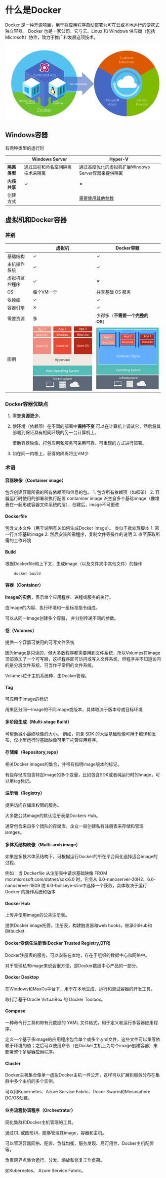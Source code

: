 # 什么是Docker

Docker 是一种开源项目，用于将应用程序自动部署为可在云或本地运行的便携式独立容器。 Docker 也是一家公司，它与云、Linux 和 Windows 供应商（包括 Microsoft）协作，致力于推广和发展这项技术。

![Docker 在混合云的所有层部署容器](images/2023-01-17-07-49-33.png)

## Windows容器

有两种类型的运行时

||Windows Server|Hyper-V|
|--|--|--|
|**隔离类型**|通过进程和命名空间隔离技术来隔离|通过高度优化的虚拟机扩展Windows Server容器来提供隔离|
|**内核共享**|✓|✕|
|创建方式||[需要使用其他参数](https://learn.microsoft.com/zh-cn/virtualization/windowscontainers/manage-containers/hyperv-container)|

## 虚拟机和Docker容器

### 差别

||虚拟机|Docker容器|
|--|--|--|
|基础结构|✓|✓|
|主机操作系统|✓|✓|
|虚拟机监控程序|✓|✕|
|OS|每个VM一个|共享基础 OS 服务|
|依赖库|✓|✓|
|容器引擎|✕|✓|
|需要资源|多|少得多（**不需要一个完整的OS**）|
|图例|![VM](images/2023-01-17-09-21-33.png)|![Docker](images/2023-01-17-09-21-42.png)|

### Docker容器优缺点

1. 需要**资源更少**。
2. 使环境（依赖项）在不同的部署中**保持不变**
     可以在计算机上调试它，然后将其部署到保证具有相同环境的另一台计算机上。

     借助容器映像，打包应用和服务可采用可靠、可重现的方式进行部署。
3. 如在同一内核上，获得的隔离将比VM少

### 术语

#### 容器映像（Container image）

包含创建容器所需的所有依赖项和信息的包。
    1. 包含所有依赖项（如框架）
    2. 容器运行时使用的部署和执行配置
    contaniner image 派生自多个基础image（像堆叠在一起形成容器文件系统的层），创建后，image不可更改

#### Dockerfile

包含文本文件（用于说明有关如何生成Docker Image）。
类似于批处理脚本
    1. 第一行介绍基础image
    2. 然后安装所需程序，复制文件等操作的说明
    3. 直至获取所需的工作环境

#### Build

根据Dockerfile和上下文，生成image（以及文件夹中其他文件）的操作

```
    docker build
```

#### 容器（Container）

**Image的实例**，表示单个应用程序、进程或服务的执行。

由Image的内容、执行环境和一组标准指令组成。

 可以从同一Image创建多个容器， 并分别传递不同的参数。

#### 卷（Volumes）

提供一个容器可使用的可写文件系统

因为Image是只读的，但大多数程序都需要用到文件系统，所以Volumes在Image顶部添加了一个可写层，这样程序即可访问或写入文件系统，但程序并不知道访问的是分层文件系统，可当作平常用的文件系统。

Volumes位于主机系统种，由Docker管理。

#### Tag

可应用于Image的标记  

用来区分同一Image的不同image或版本，具体取决于版本号或目标环境  

#### 多阶段生成（Multi-stage Build）

可帮助减小最终映像的大小。 例如，包含 SDK 的大型基础映像可用于编译和发布，仅小型运行时基础映像可用于托管应用程序。

#### 存储库（Repository,repo）

 相关Docker images的集合，并带有指明image版本的标记。

有些存储库包含特定image的多个变量，比如包含SDK或者纯运行时的image，可以用tag标记。

#### 注册表（Registry）

提供访问存储库权限的服务。

大多数公共image的默认注册表是Dockers Hub。

通常包含来自多个团队的存储库。企业一般创建私有注册表来存储和管理iamges。

#### 多体系结构映像（Multi-arch image）

如果是多技术体系结构下，可根据运行Docker的所在平台简化选择适合image的过程。

例如：当 Dockerfile 从注册表中请求基础映像 FROM mcr.microsoft.com/dotnet/sdk:6.0 时，它会从 6.0-nanoserver-20H2、6.0-nanoserver-1809 或 6.0-bullseye-slim中选择一个获取，具体取决于运行 Docker 的操作系统和版本

#### Docker Hub

上传并使用image的公共注册表。

提供Docker image托管，注册表，构建触发器和web hooks，继承GitHub和Bitbucket

#### Docker受信任注册表(Docker Trusted Registry,DTR)

Docker注册表的服务，可以安装在本地，存在于组织的数据中心和网络中。

对于管理私有image来说会很方便，是Docker数据中心产品的一部分。

#### Docker Desktop

在Windows和MaxOs平台下，用于在本地生成、运行和测试容器的开发工具。

取代了基于Oracle VirtualBox 的 Docker Toolbox。

#### Compose

一种命令行工具和带有元数据的 YAML 文件格式，用于定义和运行多容器应用程序。

定义一个基于多image的应用程序包含单个或多个.yml文件，这些文件可以重写依赖于环境的值；之后可以使用命令（在Docker主机上为每个image创建容器）来部署整个多容器应用程序。

#### Cluster

Docker主机集合像单一虚拟Docker主机一样公开，这样可以扩展到服务分布在集群中多个主机的多个实例。

可以用Kubernetes、Azure Service Fabric、Docer Swarm和Mesosphere DC/OS创建。

#### 业务流程协调程序（Orchestrator）

简化集群和Docker主机管理的工具。

通过CLI或图形UI，能够管理其image，容器和主机。

可以管理容器网络、配置、负载均衡、服务发现、高可用性、Docker主机配置等。

负责跨界点集合运行、分发、缩放和修复工作负荷。

如Kubernetes， Azure Service Fabric。
